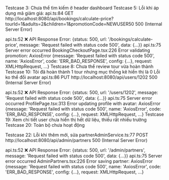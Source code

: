 Testcase 3: Chưa thể tìm kiếm ở header dashboard
Testcase 5: Lỗi khi áp dụng mã giảm giá:
api.ts:84 
 GET http://localhost:8080/api/bookings/calculate-price?tourId=1&adults=2&children=1&promotionCode=NEWUSER50 500 (Internal Server Error)

api.ts:52 ❌ API Response Error: 
{status: 500, url: '/bookings/calculate-price', message: 'Request failed with status code 500', data: {…}}
api.ts:75 Server error occurred
BookingCheckoutPage.tsx:226 Error validating promotion: 
AxiosError {message: 'Request failed with status code 500', name: 'AxiosError', code: 'ERR_BAD_RESPONSE', config: {…}, request: XMLHttpRequest, …}
Testcase 8: Chưa thể review tour vừa hoàn thành
Testcase 10: Tôi đã hoàn thành 1 tour nhưng mục thống kê hiển thị là 0
Lỗi ko thể đổi avatar api.ts:86 
 PUT http://localhost:8080/api/users/1202 500 (Internal Server Error)

api.ts:52 ❌ API Response Error: 
{status: 500, url: '/users/1202', message: 'Request failed with status code 500', data: {…}}
api.ts:75 Server error occurred
ProfilePage.tsx:313 Error updating profile with avatar: 
AxiosError {message: 'Request failed with status code 500', name: 'AxiosError', code: 'ERR_BAD_RESPONSE', config: {…}, request: XMLHttpRequest, …}
﻿Testcase 19: Xem chi tiết user chưa hiển thị hết dữ liệu, thiếu rất nhiều trường
Testcase 20: Toàn bộ chưa hoạt động

Testcase 22:  Lỗi khi thêm mới, sửa
partnerAdminService.ts:77 
 POST http://localhost:8080/api/admin/partners 500 (Internal Server Error)

api.ts:52 ❌ API Response Error: 
{status: 500, url: '/admin/partners', message: 'Request failed with status code 500', data: {…}}
api.ts:75 Server error occurred
AdminPartners.tsx:226 Error saving partner: 
AxiosError {message: 'Request failed with status code 500', name: 'AxiosError', code: 'ERR_BAD_RESPONSE', config: {…}, request: XMLHttpRequest, …}